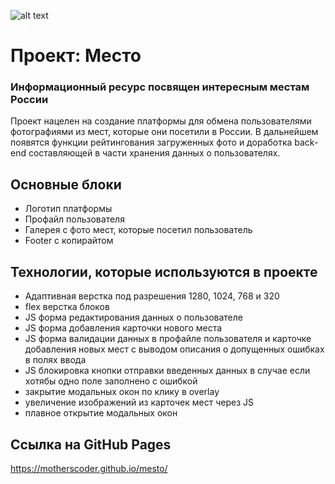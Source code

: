 ![alt text](https://i.ytimg.com/vi/8ZaeIk_Ggo4/mqdefault.jpg)
# Проект: Место
### Информационный ресурс посвящен интересным местам России
Проект нацелен на создание платформы для обмена пользователями фотографиями из мест, которые они посетили в России. В дальнейшем появятся функции рейтингования загруженных фото и доработка back-end составляющей в части хранения данных о пользователях.

## Основные блоки
- Логотип платформы
- Профайл пользователя
- Галерея с фото мест, которые посетил пользователь
- Footer с копирайтом

## Технологии, которые используются в проекте
- Адаптивная верстка под разрешения 1280, 1024, 768 и 320
- flex верстка блоков
- JS форма редактирования данных о пользователе
- JS форма добавления карточки нового места
- JS форма валидации данных в профайле пользователя и карточке добавления новых мест с выводом описания о допущенных ошибках в полях ввода
- JS блокировка кнопки отправки введенных данных в случае если хотябы одно поле заполнено с ошибкой
- закрытие модальных окон по клику в overlay
- увеличение изображений из карточек мест через JS
- плавное открытие модальных окон

## Ссылка на GitHub Pages
https://motherscoder.github.io/mesto/
